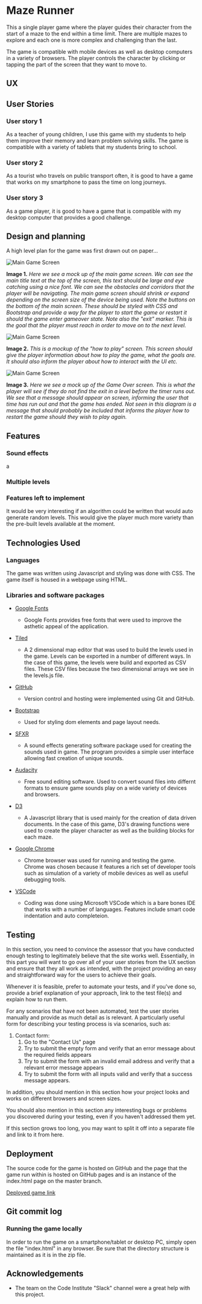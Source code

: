 # Maze Runner

This a single player game where the player guides their character from the start of a maze to the end within a time limit. There are multiple mazes to explore and each one is more complex and challenging than the last.  

The game is compatible with mobile devices as well as desktop computers in a variety of browsers. The player controls the character by clicking or tapping the part of the screen that they want to move to.
 
## UX

## User Stories

### User story 1

As a teacher of young children, I use this game with my students to help them improve their memory and learn problem solving skills. The game is compatible with a variety of tablets that my students bring to school.

### User story 2

As a tourist who travels on public transport often, it is good to have a game  that works on my smartphone to pass the time on long journeys.

### User story 3

As a game player, it is good to have a game that is compatible with my desktop computer that provides a good challenge.

## Design and planning

A high level plan for the game was first drawn out on paper...

![Main Game Screen](/images/main.jpg)

**Image 1.** *Here we see a mock up of the main game screen. We can see the main title text at the top of the screen, this text should be large and eye catching using a nice font. We can see the obstacles and corridors that the player will be navigating. The main game screen should shrink or expand depending on the screen size of the device being used. Note the buttons on the bottom of the main screen. These should be styled with CSS and Bootstrap and provide a way for the player to start the game or restart it should the game enter gameover state. Note also the "exit" marker. This is the goal that the player must reach in order to move on to the next level.*

![Main Game Screen](/images/howtoplay.jpg)

**Image 2.** *This is a mockup of the "how to play" screen. This screen should give the player information about how to play the game, what the goals are. It should also inform the player about how to interact with the UI etc.*

![Main Game Screen](/images/gameover.jpg)

**Image 3.** *Here we see a mock up of the Game Over screen. This is what the player will see if they do not find the exit in a level before the timer runs out. We see that a message should appear on screen, informing the user that time has run out and that the game has ended. Not seen in this diagram is a message that should probably be included that informs the player how to restart the game should they wish to play again.*

## Features

### Sound effects

a

### Multiple levels

### Features left to implement

It would be very interesting if an algorithm could be written that would auto generate random levels. This would give the player much more variety than the pre-built levels available at the moment.

## Technologies Used

### Languages

The game was written using Javascript and styling was done with CSS. The game itself is housed in a webpage using HTML.

### Libraries and software packages

- [Google Fonts](https://fonts.google.com/)
    - Google Fonts provides free fonts that were used to improve the asthetic appeal of the application.

- [Tiled](https://www.mapeditor.org/)
    - A 2 dimensional map editor that was used to build the levels used in the game. Levels can be exported in a number of different ways. In the case of this game, the levels were build and exported as CSV files. These CSV files because the two dimensional arrays we see in the levels.js file.

- [GitHub](https://github.com/)
    - Version control and hosting were implemented using Git and GitHub.

- [Bootstrap](https://getbootstrap.com/)
    - Used for styling dom elements and page layout needs.

- [SFXR](http://www.drpetter.se/project_sfxr.html)
    - A sound effects generating software package used for creating the sounds used in game. The program provides a simple user interface allowing fast creation of unique sounds.

- [Audacity](https://www.audacityteam.org/)
    - Free sound editing software. Used to convert sound files into differnt formats to ensure game sounds play on a wide variety of devices and browsers.

- [D3](https://d3js.org/)
    - A Javascript library that is used mainly for the creation of data driven documents. In the case of this game, D3's drawing functions were used to create the player character as well as the building blocks for each maze.

- [Google Chrome](https://www.google.com/chrome/b/)
    - Chrome browser was used for running and testing the game. Chrome was chosen because it features a rich set of developer tools such as simulation of a variety of mobile devices as well as useful debugging tools.

- [VSCode](https://code.visualstudio.com/)
    - Coding was done using Microsoft VSCode which is a bare bones IDE that works with a number of languages. Features include smart code indentation and auto completeion.

## Testing

In this section, you need to convince the assessor that you have conducted enough testing to legitimately believe that the site works well. Essentially, in this part you will want to go over all of your user stories from the UX section and ensure that they all work as intended, with the project providing an easy and straightforward way for the users to achieve their goals.

Whenever it is feasible, prefer to automate your tests, and if you've done so, provide a brief explanation of your approach, link to the test file(s) and explain how to run them.

For any scenarios that have not been automated, test the user stories manually and provide as much detail as is relevant. A particularly useful form for describing your testing process is via scenarios, such as:

1. Contact form:
    1. Go to the "Contact Us" page
    2. Try to submit the empty form and verify that an error message about the required fields appears
    3. Try to submit the form with an invalid email address and verify that a relevant error message appears
    4. Try to submit the form with all inputs valid and verify that a success message appears.

In addition, you should mention in this section how your project looks and works on different browsers and screen sizes.

You should also mention in this section any interesting bugs or problems you discovered during your testing, even if you haven't addressed them yet.

If this section grows too long, you may want to split it off into a separate file and link to it from here.

## Deployment

The source code for the game is hosted on GitHub and the page that the game run within is hosted on GitHub pages and is an instance of the index.html page on the master branch.

[Deployed game link](https://andrewdempsey2018.github.io/Maze-Runner/ "Maze Runner")

## Git commit log

### Running the game locally

In order to run the game on a smartphone/tablet or desktop PC, simply open the file "index.html" in any browser. Be sure that the directory structure is maintained as it is in the zip file.

## Acknowledgements

- The team on the Code Institute "Slack" channel were a great help with this project.
